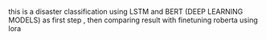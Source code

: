 this is a disaster classification using LSTM and BERT (DEEP LEARNING MODELS) as first step , then comparing result with finetuning roberta using lora

